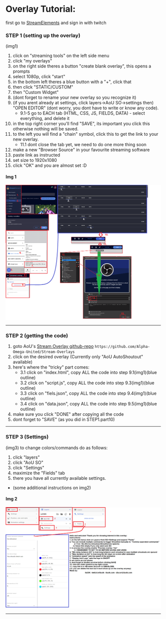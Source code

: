 # Overlay Tutorial:


first go to [StreamElements](https://www.streamelements.com) and sign in with twitch

### STEP 1 (setting up the overlay)
(img1)
1. click on "streaming tools" on the left side menu
2. click "my overlays"
3. on the right side theres a button "create blank overlay", this opens a prompts
4. select 1080p, click "start"
5. in the bottom left theres a blue button with a "+", click that
6. then click "STATIC/CUSTOM"
7. then "Custom Widget"
8. (dont forget to rename your new overlay so you recognize it)
9. (if you arent already at settings, click layers->AoU SO->settings then) "OPEN EDITOR" (dont worry, you dont have to write or know any code).
   - 9.1-5 go to EACH tab (HTML, CSS, JS, FIELDS, DATA) - select everything, and delete it
10. in the top right corner you'll find "SAVE", its important you click this otherwise nothing will be saved.
11. to the left you will find a "chain" symbol, click this to get the link to your new overlay.
    - 11.1 dont close the tab yet, we need to do one more thing soon
12. make a new "Browser Source" in your favourite streaming software
13. paste link as instructed
14. set size to 1920x1080
15. click "OK" and you are almost set :D

#### Img 1
![alt text](https://github.com/Alpha-Omega-United/Stream-Overlays/blob/main/tutorialAssets/1.png?raw=true "Logo Title Text 1")

---

### STEP 2 (getting the code)

1. goto AoU's [Stream Overlay github-repo](https://github.com/Alpha-Omega-United/Stream-Overlays) `https://github.com/Alpha-Omega-United/Stream-Overlays`
2. click on the desired overlay (Currently only "AoU AutoShoutout" available)
3. here's where the "tricky" part comes:
    -  3.1 click on "index.html", copy ALL the code into step 9.1(img1)(blue outline)
    -  3.2 click on "script.js", copy ALL the code into step 9.3(img1)(blue outline)
    -  3.3 click on "fiels.json", copy ALL the code into step 9.4(img1)(blue outline)
    -  3.4 click on "data.json", copy ALL the code into step 9.5(img1)(blue outline)
4. make sure you click "DONE" after copying all the code
5. dont forget to "SAVE" (as you did in STEP1.part10)
---
### STEP 3 (Settings)
(img3)
to change colors/commands do as follows:
1. click "layers"
2. click "AoU SO"
3. click "Settings"
4. maximize the "Fields" tab
5. there you have all currently available settings.
 -  (some additional instructions on img2)
#### Img 2
![alt text](https://github.com/Alpha-Omega-United/Stream-Overlays/blob/main/tutorialAssets/2.png?raw=true "Logo Title Text 1")

---